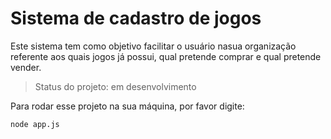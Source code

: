 <h1>Sistema de cadastro de jogos</h1>
Este sistema tem como objetivo facilitar o usuário nasua organização referente aos quais jogos já possui, qual pretende comprar e qual pretende vender.

> Status do projeto: em desenvolvimento

Para rodar esse projeto na sua máquina, por favor digite:

```
node app.js
```


